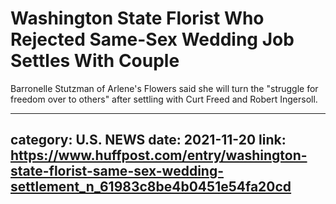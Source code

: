 # Washington State Florist Who Rejected Same-Sex Wedding Job Settles With Couple

Barronelle Stutzman of Arlene's Flowers said she will turn the "struggle for freedom over to others" after settling with Curt Freed and Robert Ingersoll.

---
category: U.S. NEWS
date: 2021-11-20
link: https://www.huffpost.com/entry/washington-state-florist-same-sex-wedding-settlement_n_61983c8be4b0451e54fa20cd
---
